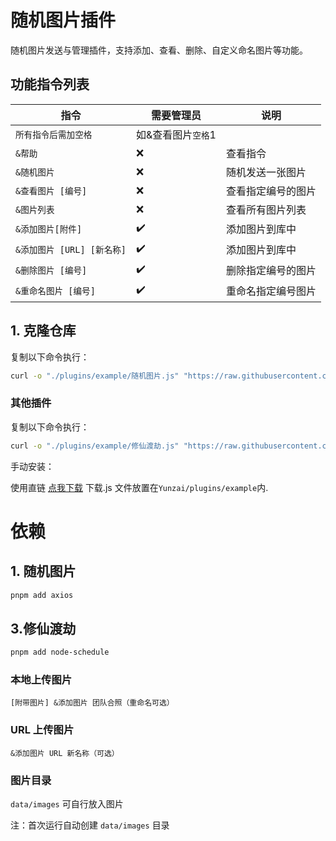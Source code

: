 # 随机图片插件

随机图片发送与管理插件，支持添加、查看、删除、自定义命名图片等功能。

## 功能指令列表

| 指令                       | 需要管理员         | 说明               |
| -------------------------- | ------------------ | ------------------ |
| `所有指令后需加空格`       | 如&查看图片`空格`1 |                    |
| `&帮助`                    | ❌                 | 查看指令           |
| `&随机图片`                | ❌                 | 随机发送一张图片   |
| `&查看图片 [编号]`         | ❌                 | 查看指定编号的图片 |
| `&图片列表`                | ❌                 | 查看所有图片列表   |
| `&添加图片[附件]`          | ✔️                 | 添加图片到库中     |
| `&添加图片 [URL] [新名称]` | ✔️                 | 添加图片到库中     |
| `&删除图片 [编号]`         | ✔️                 | 删除指定编号的图片 |
| `&重命名图片 [编号]`       | ✔️                 | 重命名指定编号图片 |

## 1. 克隆仓库

复制以下命令执行：

```bash
curl -o "./plugins/example/随机图片.js" "https://raw.githubusercontent.com/jiuzeyuli/jiujiu-plugin/main/随机图片.js"
```

### 其他插件

复制以下命令执行：

```bash
curl -o "./plugins/example/修仙渡劫.js" "https://raw.githubusercontent.com/jiuzeyuli/jiujiu-plugin/main/修仙渡劫.js"
```

手动安装：

使用直链 [点我下载](https://218-60-174-250.pd1.cjjd19.com:30443/download-cdn.cjjd19.com/123-567/31af38e6/1832027538-0/31af38e663312dd1452b3ca1b3f04237/c-m82?v=5&t=1747932700&s=1747932700d5e8d1a66ed40774bc0e664d85dffd59&r=XF49DQ&bzc=1&bzs=1832027538&filename=%E9%9A%8F%E6%9C%BA%E5%9B%BE%E7%89%87.js&x-mf-biz-cid=975e5e6c-fefc-457f-b640-270891aad5fd-3dab77&auto_redirect=0&cache_type=1&xmfcid=3252467d-a65d-4500-babb-0bdb6d6ad7de-0-9eed82220)
下载.js 文件放置在`Yunzai/plugins/example`内.

# 依赖

## 1. 随机图片

```bash
pnpm add axios
```

## 3.修仙渡劫

```bash
pnpm add node-schedule
```

### 本地上传图片

`[附带图片] &添加图片 团队合照（重命名可选）`

### URL 上传图片

`&添加图片 URL 新名称（可选）`

### 图片目录

`data/images` 可自行放入图片

注：首次运行自动创建 `data/images` 目录

```

```
